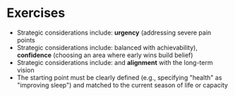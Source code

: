 # Exercises

- Strategic considerations include: **urgency** (addressing severe pain points
- Strategic considerations include: balanced with achievability), **confidence** (choosing an area where early wins build belief)
- Strategic considerations include: and **alignment** with the long-term vision
- The starting point must be clearly defined (e.g., specifying "health" as "improving sleep") and matched to the current season of life or capacity
